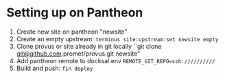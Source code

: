 # Setting up on Pantheon

1. Create new site on pantheon "newsite"
2. Create an empty upstream: ``terminus site:upstream:set newsite empty``
3. Clone provus or site already in git locally ``git clone git@github.com:promet/provus.git newsite"
4. Add pantheon remote to docksal.env ``REMOTE_GIT_REPO=ssh://////////``
5. Build and push: ``fin deploy``
